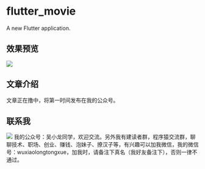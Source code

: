 # flutter_movie

A new Flutter application.

## 效果预览
![](http://7q5c2h.com1.z0.glb.clouddn.com/Flutter3.gif)

## 文章介绍
文章正在撸中，将第一时间发布在我的公众号。

## 联系我
![](http://7q5c2h.com1.z0.glb.clouddn.com/qrcode_WuXiaolong1.JPG)
我的公众号：吴小龙同学，欢迎交流。另外我有建读者群，程序猿交流群，聊聊技术、职场、创业、赚钱、泡妹子、撩汉子等，有兴趣可以加我微信，我的微信号：wuxiaolongtongxue，加我时，请备注下真名（我好友备注下），否则一律不通过。
